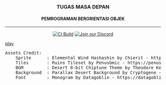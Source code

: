 <h3 align="center">TUGAS MASA DEPAN</h3>
<h4 align="center">PEMROGRAMAN BERORIENTASI OBJEK</h4>
<hr>


<div align="center">

[![CI Build](https://github.com/farhannz/TMDPBO/actions/workflows/gradle.yml/badge.svg)](https://github.com/farhannz/TMDPBO/actions/workflows/gradle.yml)
[![Join our Discord](https://img.shields.io/badge/chat%20on-discord-7289DA)](https://discordapp.com/users/337933036182044674)

</div>

[play](https://github.com/farhannz/TMDPBO/raw/main/playtest.gif)
<pre>
Assets Credit:
    Sprite      : Elemental Wind Hashashin by Chierit - https://chierit.itch.io/elementals-wind-hashashin
    Tiles       : Ruins Tileset by Penusbmic - https://penusbmic.itch.io/free-dungeon-ruins-tileset?download
    BGM         : Desert 8-bit Chiptune Theme by Theodore Kerr - https://theodore-kerr.itch.io/desert-theme
    Background  : Parallax Desert Background by Cryptogene - https://cryptogene.itch.io/parallax-desert-background
    Font        : Monogram by Datagoblin - https://datagoblin.itch.io/monogram
</pre>